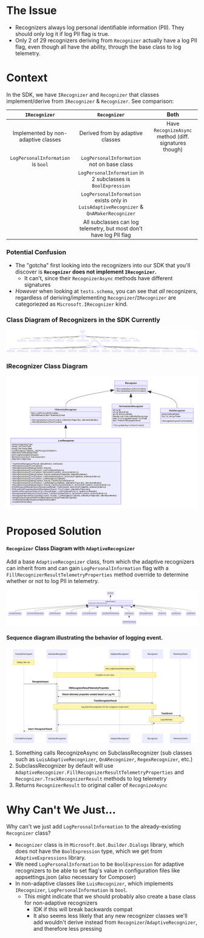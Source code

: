 # The Issue
- Recognizers always log personal identifiable information (PII). They should only log it if log PII flag is true.
- Only 2 of 29 recognizers deriving from `Recognizer` actually have a log PII flag, even though all have the ability, through the base class to log telemetry.

# Context
In the SDK, we have `IRecognizer` and `Recognizer` that classes implement/derive from `IRecognizer` & `Recognizer`. See comparison:

| `IRecognizer`                       | `Recognizer`                                                                          | Both                                                     |
|   :----:                            |   :----:                                                                              |   :----:                                                 |
| Implemented by non-adaptive classes | Derived from by adaptive classes                                                      | Have `RecognizeAsync` method (diff. signatures though)   |
| `LogPersonalInformation` is `bool`  | `LogPersonalInformation` not on base class                                            |                                                          |
|                                     | `LogPersonalInformation` in 2 subclasses is `BoolExpression`                          |                                                          |
|                                     | `LogPersonalInformation` exists only in `LuisAdaptiveRecognizer` & `QnAMakerRecognizer` |                                                          |
|                                     | All subclasses can log telemetry, but most don't have log PII flag                    |                                                          |



### Potential Confusion
- The "gotcha" first looking into the recognizers into our SDK that you'll discover is **`Recognizer` does not implement `IRecognizer`.**
    - It can't, since their `RecognizerAsync` methods have different signatures
- *However* when looking at `tests.schema`, you can see that *all* recognizers, regardless of deriving/implementing `Recognizer`/`IRecognizer` are categoriezed as `Microsoft.IRecognizer` kind.

### Class Diagram of Recognizers in the SDK Currently
![recognizers-class-diagram-all-classes.svg](../Images/recognizers-class-diagram-all-classes.svg "recognizers-class-diagram-all-classes")

### IRecognizer Class Diagram
![irecognizer-class-diagram-unabridged](../Images/irecognizer-class-diagram-unabridged.svg "irecognizer-class-diagram-unabridged")

# Proposed Solution

#### `Recognizer` Class Diagram with `AdaptiveRecognizer`
Add a base `AdaptiveRecognizer` class, from which the adaptive recognizers can inherit from and can gain `LogPersonalInformation` flag with a `FillRecognizerResultTelemetryProperties` method override to determine whether or not to log PII in telemetry.

![recognizer-with-adaptiverecognizer-class-diagram](../Images/recognizer-with-adaptiverecognizer-class-diagram.svg "recognizer-with-adaptiverecognizer-class-diagram")

#### Sequence diagram illustrating the behavior of logging event.
![logging-telemetry-in-recognizers-sequence-diagram](../Images/logging-telemetry-in-recognizers-sequence-diagram.svg "logging-telemetry-in-recognizers-sequence-diagram")

1. Something calls RecognizeAsync on SubclassRecognizer (sub classes such as `LuisAdaptiveRecognizer`, `QnARecognizer`, `RegexRecognizer`, etc.)
2. SubclassRecognizer by default will use `AdaptiveRecognizer.FillRecognizerResultTelemetryProperties` and `Recognizer.TrackRecognizerResult` methods to log telemetry
3. Returns `RecognizerResult` to original caller of `RecognizeAsync`

# Why Can't We Just...
Why can't we just add `LogPerosnalInformation` to the already-existing `Recognizer` class?
* `Recognizer` class is in `Microsoft.Bot.Builder.Dialogs` library, which does not have the `BoolExpression` type, which we get from `AdaptiveExpressions` library.
* We need `LogPersonalInformation` to be `BoolExpression` for adaptive recognizers to be able to set flag's value in configuration files like appsettings.json (also necessary for Composer)
* In non-adaptive classes like `LuisRecognizer`, which implements `IRecognizer`, `LogPersonalInformation` is `bool`.
    * This might indicate that we should probably also create a base class for non-adaptive recognizers
        * IDK if this will break backwards compat
        * It also seems less likely that any new recognizer classes we'll add wouldn't derive instead from `Recognizer`/`AdaptiveRecognizer`, and therefore less pressing